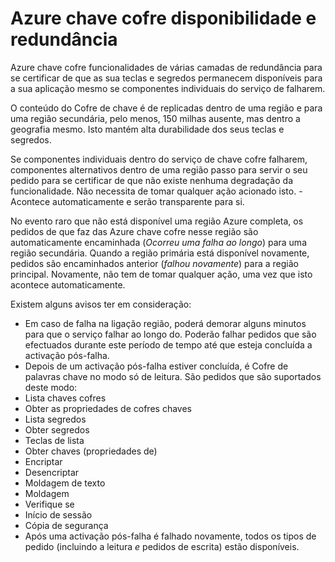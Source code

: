 <properties
    pageTitle="O que fazer em caso de um Azure service interrupção afeta Azure chave Cofre | Microsoft Azure"
    description="Saiba o que fazer em caso de uma interrupção de serviço Azure afeta Azure chave cofre."
    services="key-vault"
    documentationCenter=""
    authors="adamglick"
    manager="mbaldwin"
    editor=""/>

<tags
    ms.service="key-vault"
    ms.workload="key-vault"
    ms.tgt_pltfrm="na"
    ms.devlang="na"
    ms.topic="article"
    ms.date="08/26/2016"
    ms.author="sumedhb;aglick"/>


# <a name="azure-key-vault-availability-and-redundancy"></a>Azure chave cofre disponibilidade e redundância

Azure chave cofre funcionalidades de várias camadas de redundância para se certificar de que as sua teclas e segredos permanecem disponíveis para a sua aplicação mesmo se componentes individuais do serviço de falharem.

O conteúdo do Cofre de chave é de replicadas dentro de uma região e para uma região secundária, pelo menos, 150 milhas ausente, mas dentro a geografia mesmo. Isto mantém alta durabilidade dos seus teclas e segredos.

Se componentes individuais dentro do serviço de chave cofre falharem, componentes alternativos dentro de uma região passo para servir o seu pedido para se certificar de que não existe nenhuma degradação da funcionalidade. Não necessita de tomar qualquer ação acionado isto. -Acontece automaticamente e serão transparente para si.

No evento raro que não está disponível uma região Azure completa, os pedidos de que faz das Azure chave cofre nesse região são automaticamente encaminhada (*Ocorreu uma falha ao longo*) para uma região secundária. Quando a região primária está disponível novamente, pedidos são encaminhados anterior (*falhou novamente*) para a região principal. Novamente, não tem de tomar qualquer ação, uma vez que isto acontece automaticamente.

Existem alguns avisos ter em consideração:

* Em caso de falha na ligação região, poderá demorar alguns minutos para que o serviço falhar ao longo do. Poderão falhar pedidos que são efectuados durante este período de tempo até que esteja concluída a activação pós-falha.
* Depois de um activação pós-falha estiver concluída, é Cofre de palavras chave no modo só de leitura. São pedidos que são suportados deste modo:
 * Lista chaves cofres
 * Obter as propriedades de cofres chaves
 * Lista segredos
 * Obter segredos
 * Teclas de lista
 * Obter chaves (propriedades de)
 * Encriptar
 * Desencriptar
 * Moldagem de texto
 * Moldagem
 * Verifique se
 * Início de sessão
 * Cópia de segurança
* Após uma activação pós-falha é falhado novamente, todos os tipos de pedido (incluindo a leitura *e* pedidos de escrita) estão disponíveis.
